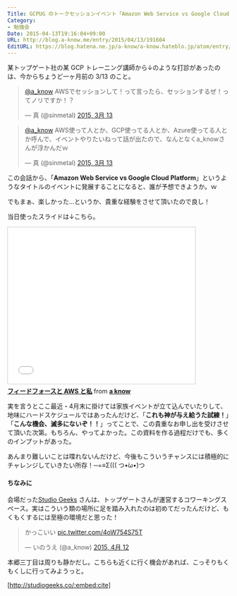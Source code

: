 ```yaml
---
Title: GCPUG のトークセッションイベント「Amazon Web Service vs Google Cloud Platform」に登壇してきた
Category:
- 勉強会
Date: 2015-04-13T19:16:04+09:00
URL: http://blog.a-know.me/entry/2015/04/13/191604
EditURL: https://blog.hatena.ne.jp/a-know/a-know.hateblo.jp/atom/entry/8454420450091368634
---
```


某トップゲート社の某 GCP トレーニング講師から↓のような打診があったのは、今からちょうど一ヶ月前の 3/13 のこと。


<blockquote class="twitter-tweet" lang="ja"><p><a href="https://twitter.com/a_know">@a_know</a> AWSでセッションして！って言ったら、セッションするぜ！ってノリですか！？</p>&mdash; 真 (@sinmetal) <a href="https://twitter.com/sinmetal/status/576252023810617345">2015, 3月 13</a></blockquote>
<script async src="//platform.twitter.com/widgets.js" charset="utf-8"></script>

<blockquote class="twitter-tweet" lang="ja"><p><a href="https://twitter.com/a_know">@a_know</a> AWS使って人とか、GCP使ってる人とか、Azure使ってる人とか呼んで、イベントやりたいねって話が出たので、なんとなくa_knowさんが浮かんだｗ</p>&mdash; 真 (@sinmetal) <a href="https://twitter.com/sinmetal/status/576313616984485889">2015, 3月 13</a></blockquote>
<script async src="//platform.twitter.com/widgets.js" charset="utf-8"></script>


この会話から、「<b>Amazon Web Service vs Google Cloud Platform</b>」というようなタイトルのイベントに発展することになると、誰が予想できようか。ｗ


でもまぁ、楽しかった...というか、貴重な経験をさせて頂いたので良し！


当日使ったスライドは↓こちら。


<iframe src="//www.slideshare.net/slideshow/embed_code/46898877" width="425" height="355" frameborder="0" marginwidth="0" marginheight="0" scrolling="no" style="border:1px solid #CCC; border-width:1px; margin-bottom:5px; max-width: 100%;" allowfullscreen> </iframe> <div style="margin-bottom:5px"> <strong> <a href="//www.slideshare.net/aknow3373/aws-46898877" title="フィードフォースと AWS と私" target="_blank">フィードフォースと AWS と私</a> </strong> from <strong><a href="//www.slideshare.net/aknow3373" target="_blank">a know</a></strong> </div>


実を言うとここ最近・4月末に掛けては家族イベントが立て込んでいたりして、地味にハードスケジュールではあったんだけど、「<b>これも神が与え給うた試練！</b>」「<b>こんな機会、滅多にないぞ！！</b>」ってことで、この貴重なお申し出を受けさせて頂いた次第。もちろん、やってよかった。この資料を作る過程だけでも、多くのインプットがあった。


あんまり難しいことは喋れないんだけど、今後もこういうチャンスには積極的にチャレンジしていきたい所存！─=≡Σ((( つ•̀ω•́)つ


#### ちなみに

会場だった[Studio Geeks](http://studiogeeks.co/) さんは、トップゲートさんが運営するコワーキングスペース。実はこういう類の場所に足を踏み入れたのは初めてだったんだけど、もくもくするには至極の環境だと思った！


<blockquote class="twitter-tweet" lang="ja"><p>かっこいい <a href="http://t.co/4oW754S75T">pic.twitter.com/4oW754S75T</a></p>&mdash; いのうえ (@a_know) <a href="https://twitter.com/a_know/status/587106122328227840">2015, 4月 12</a></blockquote>
<script async src="//platform.twitter.com/widgets.js" charset="utf-8"></script>


本郷三丁目は周りも静かだし。こちらも近くに行く機会があれば、こっそりもくもくしに行ってみようっと。


[http://studiogeeks.co/:embed:cite]

